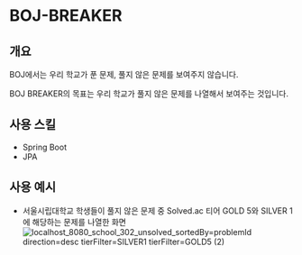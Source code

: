 # BOJ-BREAKER

## 개요
BOJ에서는 우리 학교가 푼 문제, 풀지 않은 문제를 보여주지 않습니다.

BOJ BREAKER의 목표는 우리 학교가 풀지 않은 문제를 나열해서 보여주는 것입니다.

## 사용 스킬
- Spring Boot
- JPA

## 사용 예시
- 서울시립대학교 학생들이 풀지 않은 문제 중 Solved.ac 티어 GOLD 5와 SILVER 1에 해당하는 문제를 나열한 화면
![localhost_8080_school_302_unsolved_sortedBy=problemId direction=desc tierFilter=SILVER1 tierFilter=GOLD5 (2)](https://user-images.githubusercontent.com/44166353/118653132-2e4b0780-b822-11eb-92e8-cfd028cdeff3.png)
